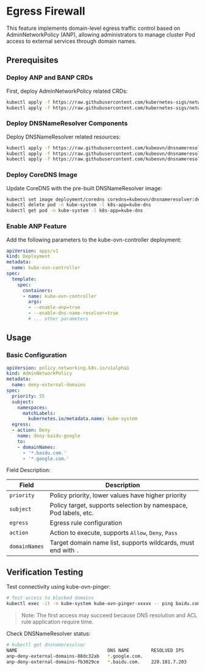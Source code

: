 # Egress Firewall

This feature implements domain-level egress traffic control based on AdminNetworkPolicy (ANP), allowing administrators to manage cluster Pod access to external services through domain names.

## Prerequisites

### Deploy ANP and BANP CRDs

First, deploy AdminNetworkPolicy related CRDs:

```bash
kubectl apply -f https://raw.githubusercontent.com/kubernetes-sigs/network-policy-api/refs/heads/main/config/crd/experimental/policy.networking.k8s.io_adminnetworkpolicies.yaml
kubectl apply -f https://raw.githubusercontent.com/kubernetes-sigs/network-policy-api/refs/heads/main/config/crd/experimental/policy.networking.k8s.io_baselineadminnetworkpolicies.yaml
```

### Deploy DNSNameResolver Components

Deploy DNSNameResolver related resources:

```bash
kubectl apply -f https://raw.githubusercontent.com/kubeovn/dnsnameresolver/refs/heads/main/manifest/crd.yaml
kubectl apply -f https://raw.githubusercontent.com/kubeovn/dnsnameresolver/refs/heads/main/manifest/rbac.yaml
kubectl apply -f https://raw.githubusercontent.com/kubeovn/dnsnameresolver/refs/heads/main/manifest/cm.yaml
```

### Deploy CoreDNS Image

Update CoreDNS with the pre-built DNSNameResolver image:

```bash
kubectl set image deployment/coredns coredns=kubeovn/dnsnameresolver:dev -n kube-system
kubectl delete pod -n kube-system -l k8s-app=kube-dns
kubectl get pod -n kube-system -l k8s-app=kube-dns
```

### Enable ANP Feature

Add the following parameters to the kube-ovn-controller deployment:

```yaml
apiVersion: apps/v1
kind: Deployment
metadata:
  name: kube-ovn-controller
spec:
  template:
    spec:
      containers:
      - name: kube-ovn-controller
        args:
        - --enable-anp=true
        - --enable-dns-name-resolver=true
        # ... other parameters
```

## Usage

### Basic Configuration

```yaml
apiVersion: policy.networking.k8s.io/v1alpha1
kind: AdminNetworkPolicy
metadata:
  name: deny-external-domains
spec:
  priority: 55
  subject:
    namespaces:
      matchLabels:
        kubernetes.io/metadata.name: kube-system
  egress:
  - action: Deny
    name: deny-baidu-google
    to:
    - domainNames:
      - '*.baidu.com.'
      - '*.google.com.'
```

Field Description:

| Field | Description |
|-------|-------------|
| `priority` | Policy priority, lower values have higher priority |
| `subject` | Policy target, supports selection by namespace, Pod labels, etc. |
| `egress` | Egress rule configuration |
| `action` | Action to execute, supports `Allow`, `Deny`, `Pass` |
| `domainNames` | Target domain name list, supports wildcards, must end with `.` |

## Verification Testing

Test connectivity using kube-ovn-pinger:

```bash
# Test access to blocked domains
kubectl exec -it -n kube-system kube-ovn-pinger-xxxxx -- ping baidu.com
```

> Note: The first access may succeed because DNS resolution and ACL rule application require time.

Check DNSNameResolver status:

```bash
# kubectl get dnsnameresolver
NAME                                 DNS NAME        RESOLVED IPS
anp-deny-external-domains-88dc32ab   *.google.com.
anp-deny-external-domains-fb3029ce   *.baidu.com.    220.181.7.203
```
